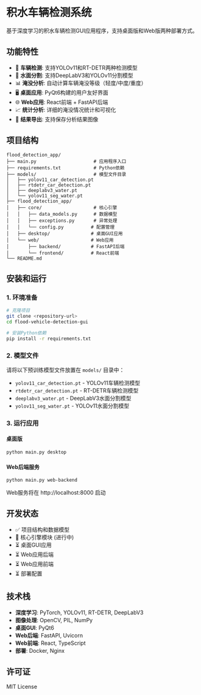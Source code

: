 # 积水车辆检测系统

基于深度学习的积水车辆检测GUI应用程序，支持桌面版和Web版两种部署方式。

## 功能特性

- 🚗 **车辆检测**: 支持YOLOv11和RT-DETR两种检测模型
- 🌊 **水面分割**: 支持DeepLabV3和YOLOv11分割模型  
- 📊 **淹没分析**: 自动计算车辆淹没等级（轻度/中度/重度）
- 🖥️ **桌面应用**: PyQt6构建的用户友好界面
- 🌐 **Web应用**: React前端 + FastAPI后端
- 📈 **统计分析**: 详细的淹没情况统计和可视化
- 💾 **结果导出**: 支持保存分析结果图像

## 项目结构

```
flood_detection_app/
├── main.py                     # 应用程序入口
├── requirements.txt            # Python依赖
├── models/                     # 模型文件目录
│   ├── yolov11_car_detection.pt
│   ├── rtdetr_car_detection.pt
│   ├── deeplabv3_water.pt
│   └── yolov11_seg_water.pt
├── flood_detection_app/
│   ├── core/                   # 核心引擎
│   │   ├── data_models.py      # 数据模型
│   │   ├── exceptions.py       # 异常处理
│   │   └── config.py          # 配置管理
│   ├── desktop/               # 桌面GUI应用
│   └── web/                   # Web应用
│       ├── backend/           # FastAPI后端
│       └── frontend/          # React前端
└── README.md
```

## 安装和运行

### 1. 环境准备

```bash
# 克隆项目
git clone <repository-url>
cd flood-vehicle-detection-gui

# 安装Python依赖
pip install -r requirements.txt
```

### 2. 模型文件

请将以下预训练模型文件放置在 `models/` 目录中：
- `yolov11_car_detection.pt` - YOLOv11车辆检测模型
- `rtdetr_car_detection.pt` - RT-DETR车辆检测模型  
- `deeplabv3_water.pt` - DeepLabV3水面分割模型
- `yolov11_seg_water.pt` - YOLOv11水面分割模型

### 3. 运行应用

#### 桌面版
```bash
python main.py desktop
```

#### Web后端服务
```bash
python main.py web-backend
```

Web服务将在 http://localhost:8000 启动

## 开发状态

- ✅ 项目结构和数据模型
- 🚧 核心引擎模块 (进行中)
- ⏳ 桌面GUI应用
- ⏳ Web应用后端
- ⏳ Web应用前端
- ⏳ 部署配置

## 技术栈

- **深度学习**: PyTorch, YOLOv11, RT-DETR, DeepLabV3
- **图像处理**: OpenCV, PIL, NumPy
- **桌面GUI**: PyQt6
- **Web后端**: FastAPI, Uvicorn
- **Web前端**: React, TypeScript
- **部署**: Docker, Nginx

## 许可证

MIT License